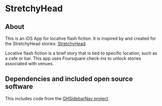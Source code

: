 # StretchyHead

## About

This is an iOS App for locative flash fiction. It is inspired by and created for the StretchyHead stories: [StretchyHead](http://www.stretchyhead.com/).

Locative flash fiction is a brief story that is tied to specific location, such as a cafe or bar. This app uses Foursquare check-ins to unlock stories associated with venues.

## Dependencies and included open source software

This includes code from the [GHSidebarNav project](https://github.com/gresrun/GHSidebarNav).